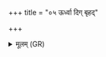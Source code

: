 +++
title = "०५ ऊर्ध्वा दिग् बृहद्"

+++
<details><summary>मूलम् (GR)</summary>

ऊर्ध्वा दिग् बृहद् देवता ।  
यद् देवेषु पितृषु मनुष्येष्व् एनश् चकारायं  
त्वं तस्यावयजनम् असि ।  
मुञ्चेमम् अस्माद् यक्ष्माद् अस्माद् आमयतः स्वाहा ॥
</details>